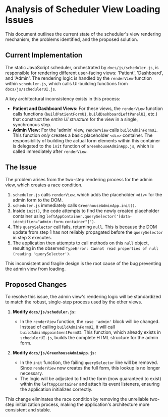 # Analysis of Scheduler View Loading Issues

This document outlines the current state of the scheduler's view rendering mechanism, the problems identified, and the proposed solution.

## Current Implementation

The static JavaScript scheduler, orchestrated by `docs/js/scheduler.js`, is responsible for rendering different user-facing views: 'Patient', 'Dashboard', and 'Admin'. The rendering logic is handled by the `renderView` function within `scheduler.js`, which calls UI-building functions from `docs/js/schedulerUI.js`.

A key architectural inconsistency exists in this process:

-   **Patient and Dashboard Views:** For these views, the `renderView` function calls functions (`buildPatientFormUI`, `buildDashboardLeftPanelUI`, etc.) that construct the *entire UI structure* for the view in a single, synchronous step.
-   **Admin View:** For the 'admin' view, `renderView` calls `buildAdminFormUI`. This function *only* creates a basic placeholder `<div>` container. The responsibility of building the actual form elements within this container is delegated to the `init` function of `GreenhouseAdminApp.js`, which is called immediately after `renderView`.

## The Issue

The problem arises from the two-step rendering process for the admin view, which creates a race condition.

1.  `scheduler.js` calls `renderView`, which adds the placeholder `<div>` for the admin form to the DOM.
2.  `scheduler.js` immediately calls `GreenhouseAdminApp.init()`.
3.  Inside `init()`, the code attempts to find the newly created placeholder container using `leftAppContainer.querySelector('[data-identifier="admin-form-container"]')`.
4.  This `querySelector` call fails, returning `null`. This is because the DOM update from step 1 has not reliably propagated before the `querySelector` in step 3 executes.
5.  The application then attempts to call methods on this `null` object, resulting in the observed `TypeError: Cannot read properties of null (reading 'querySelector')`.

This inconsistent and fragile design is the root cause of the bug preventing the admin view from loading.

## Proposed Changes

To resolve this issue, the admin view's rendering logic will be standardized to match the robust, single-step process used by the other views.

1.  **Modify `docs/js/scheduler.js`:**
    -   In the `renderView` function, the `case 'admin'` block will be changed. Instead of calling `buildAdminFormUI`, it will call `buildAdminAppointmentFormUI`. This function, which already exists in `schedulerUI.js`, builds the complete HTML structure for the admin form.

2.  **Modify `docs/js/GreenhouseAdminApp.js`:**
    -   In the `init` function, the failing `querySelector` line will be removed. Since `renderView` now creates the full form, this lookup is no longer necessary.
    -   The logic will be adjusted to find the form (now guaranteed to exist) within the `leftAppContainer` and attach its event listeners, ensuring the application initializes correctly.

This change eliminates the race condition by removing the unreliable two-step initialization process, making the application's architecture more consistent and stable.
